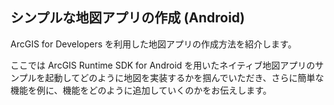 ## シンプルな地図アプリの作成 (Android)

ArcGIS for Developers を利用した地図アプリの作成方法を紹介します。

ここでは ArcGIS Runtime SDK for Android を用いたネイティブ地図アプリのサンプルを起動してどのように地図を実装するかを掴んでいただき、さらに簡単な機能を例に、機能をどのように追加していくのかをお伝えします。